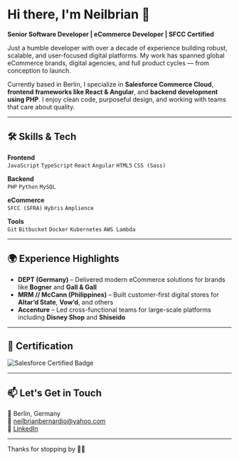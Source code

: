 # Hi there, I'm Neilbrian 👋

**Senior Software Developer | eCommerce Developer | SFCC Certified**

Just a humble developer with over a decade of experience building robust, scalable, and user-focused digital platforms. My work has spanned global eCommerce brands, digital agencies, and full product cycles — from conception to launch.

Currently based in Berlin, I specialize in **Salesforce Commerce Cloud**, **frontend frameworks like React & Angular**, and **backend development using PHP**. I enjoy clean code, purposeful design, and working with teams that care about quality.

---

## 🛠️ Skills & Tech

**Frontend**  
`JavaScript` `TypeScript` `React` `Angular` `HTML5` `CSS (Sass)`

**Backend**  
`PHP` `Python` `MySQL`

**eCommerce**  
`SFCC (SFRA)` `Hybris` `Amplience`

**Tools**  
`Git` `Bitbucket` `Docker` `Kubernetes` `AWS Lambda`

---

## 🌍 Experience Highlights

- **DEPT (Germany)** – Delivered modern eCommerce solutions for brands like **Bogner** and **Gall & Gall**
- **MRM // McCann (Philippines)** – Built customer-first digital stores for **Altar’d State**, **Vow’d**, and others
- **Accenture** – Led cross-functional teams for large-scale platforms including **Disney Shop** and **Shiseido**

---

## 📜 Certification

![Salesforce Certified Badge](https://img.shields.io/badge/Salesforce%20Certified-Commerce%20Cloud%20Developer-blue?style=flat-square&logo=salesforce)

---
## 📫 Let's Get in Touch

📍 Berlin, Germany  
📧 [neilbrianbernardio@yahoo.com](mailto:neilbrianbernardio@yahoo.com)  
🔗 [LinkedIn](https://linkedin.com/in/neilbrian-bernardio)

---

Thanks for stopping by 👨‍💻
